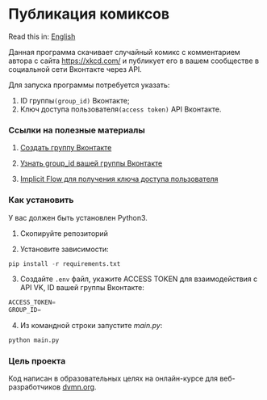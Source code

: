 # Публикация комиксов

Read this in: [English](https://github.com/aydar-gaysin/publish_comics_in_VK/blob/master/README.en.md)

Данная программа скачивает случайный комикс с комментарием автора с сайта https://xkcd.com/ и публикует его в вашем
сообществе в социальной сети Вконтакте через API.

Для запуска программы потребуется указать:
1) ID группы```(group_id)``` Вконтакте;
2) Ключ доступа пользователя```(access token)``` API Вконтакте.

### Ссылки на полезные материалы

1. [Создать группу Вконтакте](https://vk.com/dev/vkapp_create)
   
1. [Узнать group_id вашей группы Вконтакте](https://regvk.com/id/)
   
1. [Implicit Flow для получения ключа доступа пользователя](https://vk.com/dev/implicit_flow_user)


### Как установить

У вас должен быть установлен Python3.

1. Скопируйте репозиторий

2. Установите зависимости:
```python
pip install -r requirements.txt
```
3. Создайте ```.env``` файл, укажите ACCESS TOKEN для взаимодействия с API VK, ID вашей группы Вконтакте:
```python
ACCESS_TOKEN=
GROUP_ID=
``` 
4. Из командной строки запустите *main.py*:
```python
python main.py
```


### Цель проекта

Код написан в образовательных целях на онлайн-курсе для веб-разработчиков
[dvmn.org](https://dvmn.org/referrals/HmkuFA0LXGDNGGqup2HnEZibxamNJcUwaRvhx5Zt/).